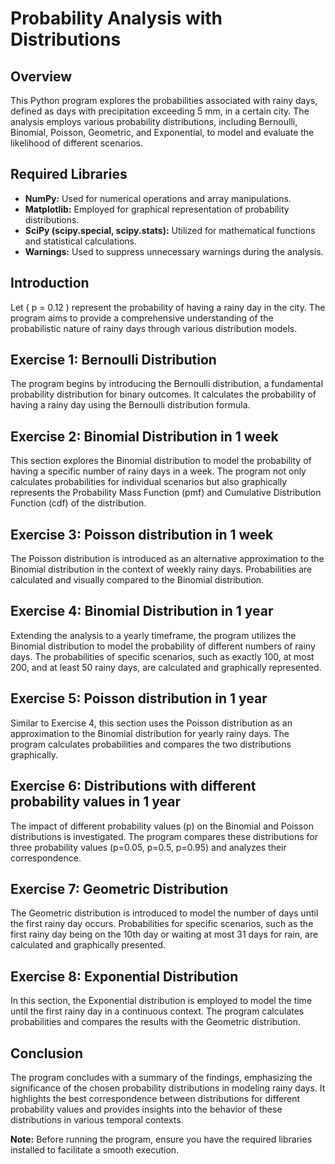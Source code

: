 # Probability Analysis with Distributions

## Overview

This Python program explores the probabilities associated with rainy days, defined as days with precipitation exceeding 5 mm, in a certain city. The analysis employs various probability distributions, including Bernoulli, Binomial, Poisson, Geometric, and Exponential, to model and evaluate the likelihood of different scenarios.

## Required Libraries
- **NumPy:** Used for numerical operations and array manipulations.
- **Matplotlib:** Employed for graphical representation of probability distributions.
- **SciPy (scipy.special, scipy.stats):** Utilized for mathematical functions and statistical calculations.
- **Warnings:** Used to suppress unnecessary warnings during the analysis.

## Introduction

Let \( p = 0.12 \) represent the probability of having a rainy day in the city. The program aims to provide a comprehensive understanding of the probabilistic nature of rainy days through various distribution models.

## Exercise 1: Bernoulli Distribution

The program begins by introducing the Bernoulli distribution, a fundamental probability distribution for binary outcomes. It calculates the probability of having a rainy day using the Bernoulli distribution formula.

## Exercise 2: Binomial Distribution in 1 week

This section explores the Binomial distribution to model the probability of having a specific number of rainy days in a week. The program not only calculates probabilities for individual scenarios but also graphically represents the Probability Mass Function (pmf) and Cumulative Distribution Function (cdf) of the distribution.

## Exercise 3: Poisson distribution in 1 week

The Poisson distribution is introduced as an alternative approximation to the Binomial distribution in the context of weekly rainy days. Probabilities are calculated and visually compared to the Binomial distribution.

## Exercise 4: Binomial Distribution in 1 year

Extending the analysis to a yearly timeframe, the program utilizes the Binomial distribution to model the probability of different numbers of rainy days. The probabilities of specific scenarios, such as exactly 100, at most 200, and at least 50 rainy days, are calculated and graphically represented.

## Exercise 5: Poisson distribution in 1 year

Similar to Exercise 4, this section uses the Poisson distribution as an approximation to the Binomial distribution for yearly rainy days. The program calculates probabilities and compares the two distributions graphically.

## Exercise 6: Distributions with different probability values in 1 year

The impact of different probability values (p) on the Binomial and Poisson distributions is investigated. The program compares these distributions for three probability values (p=0.05, p=0.5, p=0.95) and analyzes their correspondence.

## Exercise 7: Geometric Distribution

The Geometric distribution is introduced to model the number of days until the first rainy day occurs. Probabilities for specific scenarios, such as the first rainy day being on the 10th day or waiting at most 31 days for rain, are calculated and graphically presented.

## Exercise 8: Exponential Distribution

In this section, the Exponential distribution is employed to model the time until the first rainy day in a continuous context. The program calculates probabilities and compares the results with the Geometric distribution.

## Conclusion

The program concludes with a summary of the findings, emphasizing the significance of the chosen probability distributions in modeling rainy days. It highlights the best correspondence between distributions for different probability values and provides insights into the behavior of these distributions in various temporal contexts.

**Note:** Before running the program, ensure you have the required libraries installed to facilitate a smooth execution.
